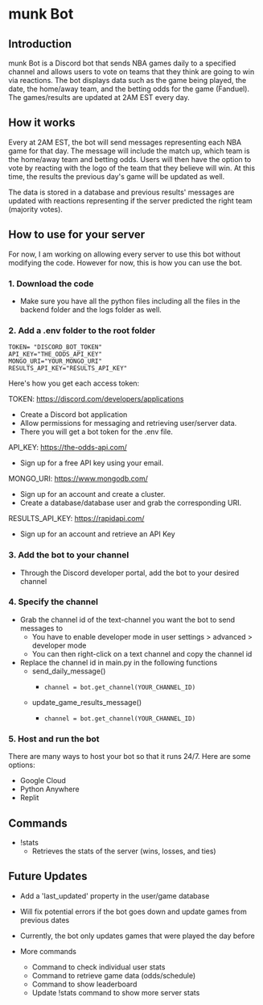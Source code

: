 # munk Bot
## Introduction
munk Bot is a Discord bot that sends NBA games daily to a specified 
channel and allows users to vote on teams that they think are
going to win via reactions. The bot displays data such as the game being played,
the date, the home/away team, and the betting odds for the game
(Fanduel). The games/results are updated at 2AM EST every day.

## How it works
Every at 2AM EST, the bot will send messages representing each
NBA game for that day. The message will include the match up,
which team is the home/away team and betting odds. Users will
then have the option to vote by reacting with the logo of
the team that they believe will win. At this time, the results
the previous day's game will be updated as well. 

The data is stored in a database and previous results'
messages are updated with reactions representing if
the server predicted the right team (majority votes).

## How to use for your server
For now, I am working on allowing every server to use this
bot without modifying the code. However for now, this is
how you can use the bot.

### 1. Download the code
- Make sure you have all the python files including all
the files in the backend folder and the logs folder as well.
### 2. Add a .env folder to the root folder
    TOKEN= "DISCORD_BOT_TOKEN"
    API_KEY="THE_ODDS_API_KEY"
    MONGO_URI="YOUR_MONGO_URI"
    RESULTS_API_KEY="RESULTS_API_KEY"

Here's how you get each access token:

TOKEN: https://discord.com/developers/applications

- Create a Discord bot application 
- Allow permissions for messaging and retrieving user/server data. 
- There you will get a bot token for the .env file.
    
API_KEY: https://the-odds-api.com/

- Sign up for a free API key using your email.

MONGO_URI: https://www.mongodb.com/

- Sign up for an account and create a cluster. 
- Create a database/database user and grab the corresponding URI. 

RESULTS_API_KEY: https://rapidapi.com/
- Sign up for an account and retrieve an API Key

### 3. Add the bot to your channel
- Through the Discord developer portal, add the bot to your desired channel

### 4. Specify the channel
- Grab the channel id of the text-channel you want the bot to send messages to
  - You have to enable developer mode in user settings > advanced > developer mode
  - You can then right-click on a text channel and copy the channel id
- Replace the channel id in main.py in the following functions
  - send_daily_message()
    -     channel = bot.get_channel(YOUR_CHANNEL_ID)
  - update_game_results_message()
    -     channel = bot.get_channel(YOUR_CHANNEL_ID)

### 5. Host and run the bot
There are many ways to host your bot so that it runs 24/7. Here are some options:
  - Google Cloud
  - Python Anywhere
  - Replit

## Commands
- !stats
  - Retrieves the stats of the server (wins, losses, and ties)

## Future Updates
-  Add a 'last_updated' property in the user/game database
  - Will fix potential errors if the bot goes down and update games from previous dates
  - Currently, the bot only updates games that were played the day before

- More commands
  - Command to check individual user stats
  - Command to retrieve game data (odds/schedule)
  - Command to show leaderboard
  - Update !stats command to show more server stats




    

